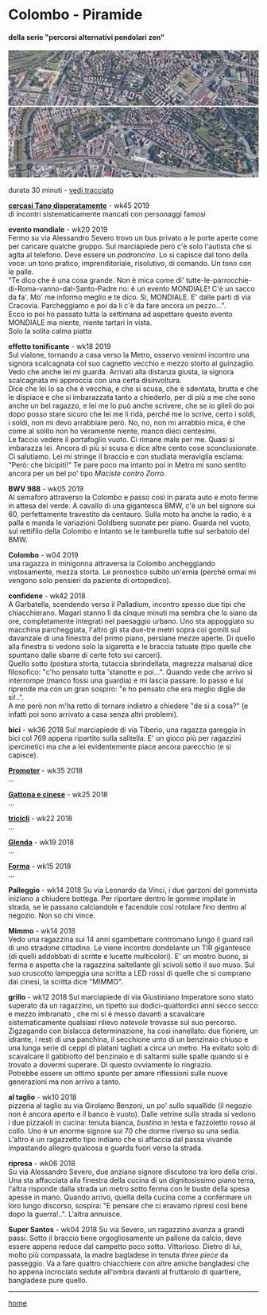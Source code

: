 # Colombo - Piramide  

#### della serie "percorsi alternativi pendolari zen"  

![](/colombo.png "zona Colombo")  
![](/piramide.png "Piramide")  

durata 30 minuti - [vedi tracciato](https://drive.google.com/open?id=1za2zOLmyQdpKxUlVYqJlKEn8KFYUkLCh&usp=sharing)    

[**cercasi Tano disperatamente**](/19wk45-papz-garbatella.md) - wk45 2019  
di incontri sistematicamente mancati con personaggi famosi  

**evento mondiale** - wk20 2019   
Fermo su via Alessandro Severo trovo un bus privato a le porte aperte come per caricare qualche gruppo. Sul marciapiede però c'è solo l'autista che si agita al telefono. Deve essere un *padroncino*. Lo si capisce dal tono della voce: un tono pratico, imprenditoriale, risolutivo, di comando. Un tono con le palle.  
"Te dico che è una cosa grande. Non è mica come di' tutte-le-parrocchie-di-Roma-vanno-dal-Santo-Padre no: è un evento MONDIALE! C'è un sacco da fa'. Mo' me informo meglio e te dico. Sì, MONDIALE. E' dalle parti di via Cracovia. Parcheggiamo e poi da li c'è da fare ancora un pezzo...".  
Ecco io poi ho passato tutta la settimana ad aspettare questo evento MONDIALE ma niente, niente tartari in vista.  
Solo la solita calma piatta

**effetto tonificante** - wk18 2019  
Sul vialone, tornando a casa verso la Metro, osservo venirmi incontro una signora scalcagnata col suo cagnetto vecchio e mezzo storto al guinzaglio. Vedo che anche lei mi guarda. Arrivati alla distanza giusta, la signora scalcagnata mi approccia con una certa disinvoltura.  
Dice che lei lo sa che è vecchia, e che si scusa, che è sdentata, brutta e che le dispiace e che si imbarazzata tanto a chiederlo, per di più a me che sono anche un bel ragazzo, e lei me lo può anche scrivere, che se io glieli do poi dopo posso stare sicuro che lei me li ridà, perché me lo scrive, certo i soldi, i soldi, non mi devo arrabbiare però. No, no, non mi arrabbio mica, è che come al solito non ho veramente niente, manco dieci centesimi.  
Le faccio vedere il portafoglio vuoto. Ci rimane male per me. Quasi si imbarazza lei. Ancora di più si scusa e dice altre cento cose sconclusionate.  
Ci salutiamo. Lei mi stringe il braccio e con studiata meraviglia esclama: "Però: che bicipiti!"
Te pare poco ma intanto poi in Metro mi sono sentito ancora per un bel po' tipo *Maciste contro Zorro*.   

**BWV 988**  - wk05 2019  
Al semaforo attraverso la Colombo e passo così in parata auto e moto ferme in attesa del verde. A cavallo di una gigantesca BMW, c'è un bel signore sui 60, perfettamente travestito da centauro. Sulla moto ha anche la radio, è a palla e manda le variazioni Goldberg suonate per piano. Guarda nel vuoto, sul rettifilo della Colombo e intanto se le tamburella tutte sul serbatoio del BMW.  

**Colombo** - w04 2019     
una ragazza in minigonna attraversa la Colombo ancheggiando vistosamente, mezza storta. Le pronostico subito un'ernia (perché ormai mi vengono solo pensieri da paziente di ortopedico).  

**confidene** - wk42 2018  
A Garbatella, scendendo verso il Palladium, incontro spesso due tipi che chiacchierano. Magari stanno lì da cinque minuti ma sembra che lo siano da ore, completamente integrati nel paesaggio urbano. Uno sta appoggiato su macchina parcheggiata, l'altro gli sta due-tre metri sopra coi gomiti sul davanzale di una finestra del primo piano, persiane mezze aperte. Di quello alla finestra si vedono solo la sigaretta e le braccia tatuate (tipo quelle che spuntano dalle sbarre di certe foto sui carceri).  
Quello sotto (postura storta, tutaccia sbrindellata, magrezza malsana) dice filosofico: "c'ho pensato tutta 'stanotte e poi...". Quando vede che arrivo si interrompe (manco fossi una guardia) e mi lascia passare. Io passo e lui riprende ma con un gran sospiro: "e ho pensato che era meglio diglie de sì!..".  
A me però non m'ha retto di tornare indietro a chiedere "de sì a cosa?" (e infatti poi sono arrivato a casa senza altri problemi). 
  

**bici** - wk36 2018 
Sul marciapiede di via Tiberio, una ragazza gareggia in bici col 769 appena ripartito sulla salitella. E' un gioco più per ragazzini ipercinetici ma che a lei evidentemente piace ancora parecchio (e si capisce).  

[**Promoter**](/19wk34-promoter-interarete.md) - wk35 2018  
...  

[**Gattona e cinese**](/19wk26-gattonaecinese-interarete.md) - wk25 2018  
...  

[**tricicli**](/19wk25-strisce-interarete.md) - wk22 2018  
...  

[**Glenda**](/19wk23-glenda-interarete.md) - wk19 2018  
...  

[**Forma**](/19wk22-forma-interarete.md) - wk15 2018  
...  

**Palleggio** - wk14 2018
Su via Leonardo da Vinci, i due garzoni del gommista iniziano a chiudere bottega. Per riportare dentro le gomme impilate in strada, se le passano calciandole e facendole così rotolare fino dentro al negozio. Non so chi vince.  

**Mimmo**  - wk14 2018  
Vedo una ragazzina sui 14 anni sgambettare contromano lungo il guard rail di uno stradone cittadino. Le viene incontro dondolante un TIR gigantesco (di quelli addobbati di scritte e lucette multicolori). E' un mostro buono, si ferma e aspetta che la ragazzina saltellante gli scivoli sotto il suo muso. Sul suo cruscotto lampeggia una scritta a LED rossi di quelle che si comprano dai cinesi, la scritta dice "MIMMO".  

**grillo** - wk12 2018
Sul marciapiede di via Giustiniano Imperatore sono stato superato da un ragazzino, un tipetto sui dodici-quattordici anni secco secco e mezzo imbranato , che  mi si è messo davanti a scavalcare sistematicamente qualsiasi rilievo *notevole* trovasse sul suo percorso. Zigzagando con bislacca determinazione, ha così inanellato: due fioriere, un idrante, i resti di una panchina, il secchione unto di un benzinaio chiuso e una lunga serie di ceppi di platani tagliati a circa un metro. Ha evitato solo di scavalcare il gabbiotto del benzinaio e di saltarmi sulle spalle quando si è trovato a dovermi superare. Di questo ovviamente lo ringrazio.    
Potrebbe essere un ottimo spunto per amare riflessioni sulle nuove generazioni ma non arrivo a tanto. 

**al taglio**  - wk10 2018  
pizzeria al taglio su via Girolamo Benzoni, un po' sullo squallido (il negozio non è ancora aperto e il banco è vuoto). Dalle vetrine sulla strada si vedono i due pizzaioli in cucina: tenuta bianca, *bustina* in testa e fazzoletto rosso al collo. Uno è un enorme signore sui 70 che dorme riverso su una sedia. L'altro è un ragazzetto tipo indiano che si affaccia dal passa vivande impastando allegro qualcosa e guarda fuori verso la strada.

**ripresa** - wk06 2018  
Su via Alessandro Severo, due anziane signore discutono tra loro della crisi. Una sta affacciata alla finestra della cucina di un dignitosissimo piano terra, l'altra risponde dalla strada un metro sotto ferma con le buste della spesa apesse in mano. Quando arrivo, quella della cucina come a confermare un loro lungo discorso, sospira: "E pensare che ci eravamo ripresi così bene dopo la guerra!..". L'altra annuisce.
 
**Super Santos**  - wk04 2018
Su via Severo, un ragazzino avanza a grandi passi. Sotto il braccio tiene orgogliosamente un pallone da calcio, deve essere appena reduce dal campetto poco sotto. Vittorioso. Dietro di lui, molto più compassata, la madre bagladese in tenuta *three piece* da passeggio. Va a fare quattro chiacchiere con altre amiche bangladesi che ho appena incrociato sedute all'ombra davanti al fruttarolo di quartiere, bangladese pure quello.  

---  
[home](/papz.md) 